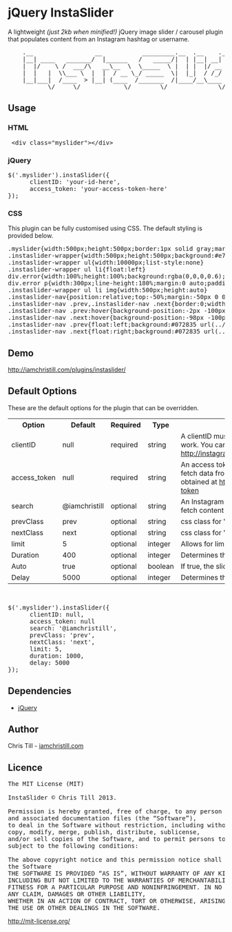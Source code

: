 <h1>jQuery InstaSlider</h1>
A lightweight <em>(just 2kb when minified!)</em> jQuery image slider / carousel plugin that populates content from an Instagram hashtag or username.
<pre>
    .__                 __           _________.__  .__    .___            
    |__| ____   _______/  |______   /   _____/|  | |__| __| _/___________ 
    |  |/    \ /  ___/\   __\__  \  \_____  \ |  | |  |/ __ |/ __ \_  __ \
    |  |   |  \\___ \  |  |  / __ \_/ _____  \|  |_|  / /_/ \  ___/|  | \/
    |__|___|  /____  > |__| (____  /_______  /|____/__\____ |\___  >__|   
           \/     \/            \/        \/              \/    \/      
</pre>

<h2>Usage</h2>
<h3>HTML</h3>

<pre>
 &lt;div class="myslider"&gt;&lt;/div&gt;
</pre>

<h3>jQuery</h3>
<pre>
$('.myslider').instaSlider({
      clientID: 'your-id-here',
      access_token: 'your-access-token-here'
});
</pre>

<h3>CSS</h3>
This plugin can be fully customised using CSS. The default styling is provided below.
<pre>
.myslider{width:500px;height:500px;border:1px solid gray;margin:0 auto}
.instaslider-wrapper{width:500px;height:500px;background:#e7e7e7;overflow:hidden}
.instaslider-wrapper ul{width:10000px;list-style:none}
.instaslider-wrapper ul li{float:left}
div.error{width:100%;height:100%;background:rgba(0,0,0,0.6);color:#fff;font-family:arial;text-align:center}
div.error p{width:300px;line-height:180%;margin:0 auto;padding:167px 0 0}
.instaslider-wrapper ul li img{width:500px;height:auto}
.instaslider-nav{position:relative;top:-50%;margin:-50px 0 0}
.instaslider-nav .prev,.instaslider-nav .next{border:0;width:100px;height:100px;cursor:pointer;background:#072835;text-indent:-9999px}
.instaslider-nav .prev:hover{background-position:-2px -100px}
.instaslider-nav .next:hover{background-position:-98px -100px}
.instaslider-nav .prev{float:left;background:#072835 url(../img/arrow_sprite.png) 0 0}
.instaslider-nav .next{float:right;background:#072835 url(../img/arrow_sprite.png) -100px 0}
</pre>

<h2>Demo</h2>
<a href="http://iamchristill.com/plugins/instaslider/" target="_blank">http://iamchristill.com/plugins/instaslider/</a>

<h2>Default Options</h2>
These are the default options for the plugin that can be overridden.

<table>
<tr>
   <th>Option</th>
   <th>Default</th>
   <th>Required</th>
   <th>Type</th>
   <th>Description</th>
</tr>

<tr>
    <td>clientID</td>
    <td>null</td>
    <td>required</td>
   <td>string</td>
    <td>A clientID must be generated for this plugin to work. You can do this at <a href="http://instagram.com/developer/clients/register/">http://instagram.com/developer/clients/register/</a>.</td>
</tr>

<tr>
   <td>access_token</td>
<td>null</td>
<td>required</td>
<td>string</td>
<td>An access token is required for to be able to fetch data from a @username. This can be obtained at <a href="http://jelled.com/instagram/access-token">http://jelled.com/instagram/access-token</a>
</tr>

<tr>
    <td>search</td>
    <td>@iamchristill</td>
    <td>optional</td>
   <td>string</td>
    <td>An Instagram hashtag or username for plugin to fetch content from.</td>
</tr>

<tr>
    <td>prevClass</td>
    <td>prev</td>
    <td>optional</td>
   <td>string</td>
    <td>css class for 'previous' nav button.</td>
</tr>

<tr>
    <td>nextClass</td>
    <td>next</td>
    <td>optional</td>
   <td>string</td>
    <td>css class for 'next' nav button.</td>
</tr>

<tr>
    <td>limit</td>
    <td>5</td>
    <td>optional</td>
   <td>integer</td>
    <td>Allows for limiting the number of slides.</td>
</tr>

<tr>
    <td>Duration</td>
    <td>400</td>
    <td>optional</td>
   <td>integer</td>
    <td>Determines the duration of the slide animation.</td>
</tr>

<tr>
    <td>Auto</td>
    <td>true</td>
    <td>optional</td>
   <td>boolean</td>
    <td>If true, the slider will automatically slide.</td>
</tr>

<tr>
    <td>Delay</td>
    <td>5000</td>
    <td>optional</td>
   <td>integer</td>
    <td>Determines the delay before animating.</td>
</tr>

</table>
<br/>

<pre>
$('.myslider').instaSlider({
      clientID: null,
      access_token: null
      search: '@iamchristill',
      prevClass: 'prev',
      nextClass: 'next',
      limit: 5,
      duration: 1000,
      delay: 5000
});
</pre>

<h2>Dependencies</h2>
<ul>
<li><a href="http://jquery.com/">jQuery</a></li>
</ul>

<h2>Author</h2>
Chris Till - <a href="http://iamchristill.com" target="_blank">iamchristill.com</a>

<h2>Licence</h2>

<pre>
The MIT License (MIT)

InstaSlider © Chris Till 2013.

Permission is hereby granted, free of charge, to any person obtaining a copy of this software 
and associated documentation files (the “Software”), 
to deal in the Software without restriction, including without limitation the rights to use, 
copy, modify, merge, publish, distribute, sublicense, 
and/or sell copies of the Software, and to permit persons to whom the Software is furnished to do so, 
subject to the following conditions:

The above copyright notice and this permission notice shall be included in all copies or substantial portions of 
the Software
THE SOFTWARE IS PROVIDED “AS IS”, WITHOUT WARRANTY OF ANY KIND, EXPRESS OR IMPLIED, 
INCLUDING BUT NOT LIMITED TO THE WARRANTIES OF MERCHANTABILITY, 
FITNESS FOR A PARTICULAR PURPOSE AND NONINFRINGEMENT. IN NO EVENT SHALL THE AUTHORS OR COPYRIGHT HOLDERS BE LIABLE FOR 
ANY CLAIM, DAMAGES OR OTHER LIABILITY, 
WHETHER IN AN ACTION OF CONTRACT, TORT OR OTHERWISE, ARISING FROM, OUT OF OR IN CONNECTION WITH THE SOFTWARE OR 
THE USE OR OTHER DEALINGS IN THE SOFTWARE.
</pre>

<a href="http://mit-license.org/">http://mit-license.org/</a>

